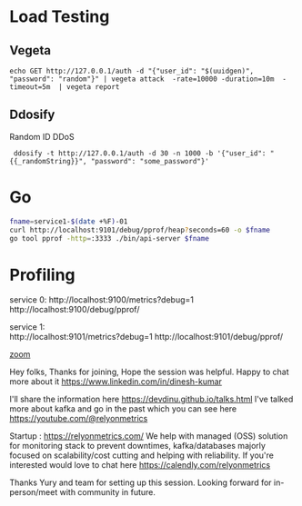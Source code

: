 
# Load Testing

## Vegeta

```shell
echo GET http://127.0.0.1/auth -d "{"user_id": "$(uuidgen)", "password": "random"}" | vegeta attack  -rate=10000 -duration=10m  -timeout=5m  | vegeta report
```

## Ddosify

Random ID DDoS

```shell
 ddosify -t http://127.0.0.1/auth -d 30 -n 1000 -b '{"user_id": "{{_randomString}}", "password": "some_password"}'
```

# Go

```bash
fname=service1-$(date +%F)-01
curl http://localhost:9101/debug/pprof/heap?seconds=60 -o $fname
go tool pprof -http=:3333 ./bin/api-server $fname
```


# Profiling

service 0: 
http://localhost:9100/metrics?debug=1
http://localhost:9100/debug/pprof/

service 1:  
http://localhost:9101/metrics?debug=1
http://localhost:9101/debug/pprof/


[zoom](https://diligent.zoom.us/j/95100776756?pwd=amhQWVZOT2tFYkRDa2dNUmNyMHUzUT09#success)


Hey folks,
Thanks for joining, Hope the session was helpful.
Happy to chat more about it https://www.linkedin.com/in/dinesh-kumar

I'll share the information here https://devdinu.github.io/talks.html
I've talked more about kafka and go in the past which you can see here https://youtube.com/@relyonmetrics

Startup : https://relyonmetrics.com/
We help with managed (OSS) solution for monitoring stack to prevent downtimes, kafka/databases  majorly focused on scalability/cost cutting and helping with reliability.
If you're interested would love to chat here https://calendly.com/relyonmetrics

Thanks Yury and team for setting up this session. Looking forward for in-person/meet with community in future.